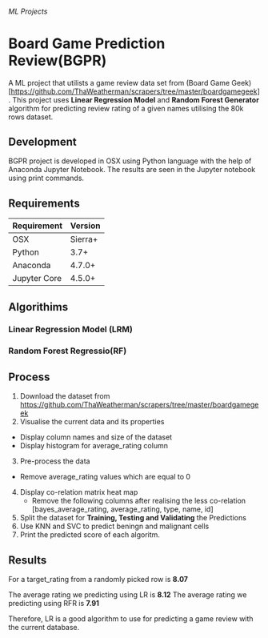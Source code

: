 ###### ML Projects
# Board Game Prediction Review(BGPR)
A ML project  that utilists a game review data set from (Board Game Geek)[https://github.com/ThaWeatherman/scrapers/tree/master/boardgamegeek]. 
This project uses **Linear Regression Model**  and **Random Forest Generator** algorithm for predicting review rating of a given names utilising the 80k rows dataset.


## Development
BGPR project is developed in OSX using Python language with the help of Anaconda Jupyter Notebook.
The results are seen in the Jupyter notebook using print commands. 
## Requirements
| Requirement  |  Version |
|--|--|
| OSX | Sierra+  |
| Python | 3.7+  |
| Anaconda | 4.7.0+  |
| Jupyter Core | 4.5.0+  |

## Algorithims
### Linear Regression Model (LRM)
### Random Forest Regressio(RF)

## Process  

1. Download the dataset from https://github.com/ThaWeatherman/scrapers/tree/master/boardgamegeek
2. Visualise the current data and its properties
  - Display column names and size of the dataset
  - Display histogram for average_rating column
3. Pre-process the data
  - Remove average_rating values which are equal to 0
4. Display co-relation matrix heat map
    - Remove the following columns after realising the less co-relation
      [bayes_average_rating, average_rating, type, name, id]
5. Split the dataset for **Training, Testing and Validating** the Predictions
6. Use KNN and SVC to predict beningn and malignant cells
7. Print the predicted score of each algoritm.


## Results
For a target_rating from a randomly picked row is **8.07**

The average rating we predicting using LR is **8.12**
The average rating we predicting using RFR is **7.91**


Therefore, LR is a good algorithm to use for predicting a game review with the current database.




